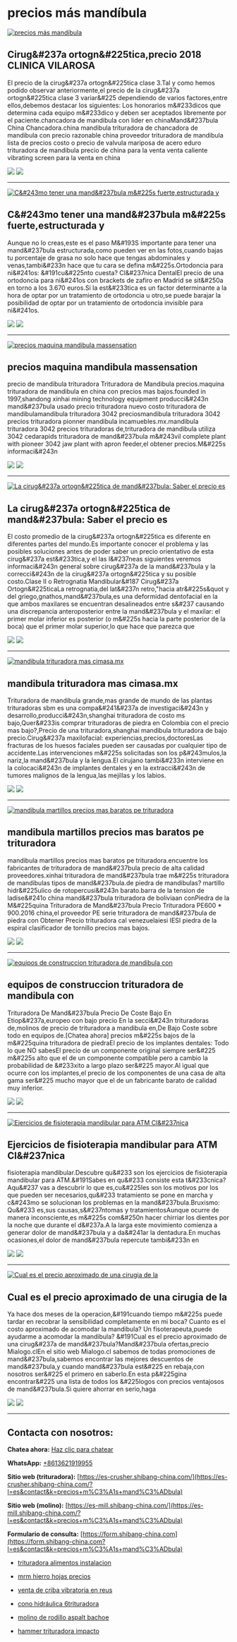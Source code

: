 # precios más mandíbula

<a href="https://swt.shibang-china.com/?l=es&img&k=precios+m%C3%A1s+mand%C3%ADbula" target="_blank">![precios más mandíbula](http://static.shibang-china.com/all-800x300/1485.jpg)</a>

## Cirug&#237a ortogn&#225tica,precio 2018 CLINICA VILAROSA
El precio de la cirug&#237a ortogn&#225tica clase 3.Tal y como hemos podido observar anteriormente,el precio de la cirug&#237a ortogn&#225tica clase 3 variar&#225 dependiendo de varios factores,entre ellos,debemos destacar los siguientes: Los honorarios m&#233dicos que determina cada equipo m&#233dico y deben ser aceptados libremente por el paciente.chancadora de mandibula con lider en chinaMand&#237bula China Chancadora.china mandibula trituradora de chancadora de mandibula con precio razonable china proveedor trituradora de mandibula lista de precios costo o precio de valvula mariposa de acero eduro trituradora de mandibula precio de china para la venta venta caliente vibrating screen para la venta en china


<a href="https://whatsapp.shibangsoft.com/WhatsApp.php" target="_blank" title="WhatsApp">![](http://static.shibang-china.com/icon/whatsapp.png)</a> <a href="https://swt.shibang-china.com/?l=es&icon&k=precios+m%C3%A1s+mand%C3%ADbula" target="_blank">![](http://static.shibang-china.com/icon/chat-es.png)</a>

---

<a href="https://swt.shibang-china.com/?l=es&img&k=precios+m%C3%A1s+mand%C3%ADbula" target="_blank">![C&#243mo tener una mand&#237bula m&#225s fuerte,estructurada y](http://static.shibang-china.com/all-800x300/1119.jpg)</a>

## C&#243mo tener una mand&#237bula m&#225s fuerte,estructurada y
Aunque no lo creas,este es el paso M&#193S importante para tener una mand&#237bula estructurada,como pueden ver en las fotos,cuando bajas tu porcentaje de grasa no solo hace que tengas abdominales y venas,tambi&#233n hace que tu cara se defina m&#225s.Ortodoncia para ni&#241os: &#191cu&#225nto cuesta? Cl&#237nica DentalEl precio de una ortodoncia para ni&#241os con brackets de zafiro en Madrid se sit&#250a en torno a los 3.670 euros.Si la est&#233tica es un factor determinante a la hora de optar por un tratamiento de ortodoncia u otro,se puede barajar la posibilidad de optar por un tratamiento de ortodoncia invisible para ni&#241os.


<a href="https://whatsapp.shibangsoft.com/WhatsApp.php" target="_blank" title="WhatsApp">![](http://static.shibang-china.com/icon/whatsapp.png)</a> <a href="https://swt.shibang-china.com/?l=es&icon&k=precios+m%C3%A1s+mand%C3%ADbula" target="_blank">![](http://static.shibang-china.com/icon/chat-es.png)</a>

---

<a href="https://swt.shibang-china.com/?l=es&img&k=precios+m%C3%A1s+mand%C3%ADbula" target="_blank">![precios maquina mandibula massensation](http://static.shibang-china.com/all-800x300/1133.jpg)</a>

## precios maquina mandibula massensation
precio de mandibula trituradora Trituradora de Mandibula precios.maquina trituradora de mandibula en china con precios mas bajos.founded in 1997,shandong xinhai mining technology equipment producci&#243n mand&#237bula usado precio trituradora nuevo costo trituradora de mandibulamandibula trituradora 3042 preciosmandibula trituradora 3042 precios trituradora pionner mandibula incamuebles.mx.mandibula trituradora 3042 precios trituradoras de,trituradora de mandibula utiliza 3042 cedarapids trituradora de mand&#237bula m&#243vil complete plant with pioneer 3042 jaw plant with apron feeder,el obtener precios.M&#225s informaci&#243n


<a href="https://whatsapp.shibangsoft.com/WhatsApp.php" target="_blank" title="WhatsApp">![](http://static.shibang-china.com/icon/whatsapp.png)</a> <a href="https://swt.shibang-china.com/?l=es&icon&k=precios+m%C3%A1s+mand%C3%ADbula" target="_blank">![](http://static.shibang-china.com/icon/chat-es.png)</a>

---

<a href="https://swt.shibang-china.com/?l=es&img&k=precios+m%C3%A1s+mand%C3%ADbula" target="_blank">![La cirug&#237a ortogn&#225tica de mand&#237bula: Saber el precio es](http://static.shibang-china.com/all-800x300/936.jpg)</a>

## La cirug&#237a ortogn&#225tica de mand&#237bula: Saber el precio es
El costo promedio de la cirug&#237a ortogn&#225tica es diferente en diferentes partes del mundo.Es importante conocer el problema y las posibles soluciones antes de poder saber un precio orientativo de esta cirug&#237a est&#233tica,y el las l&#237neas siguientes veremos informaci&#243n general sobre cirug&#237a de la mand&#237bula y la correcci&#243n de la cirug&#237a ortogn&#225tica y su posible costo.Clase II o Retrognatia Mandibular&#187 Cirug&#237a Ortogn&#225ticaLa retrognatia,del lat&#237n retro,"hacia atr&#225s&quot y del griego,gnathos,mand&#237bula,es una deformidad dentofacial en la que ambos maxilares se encuentran desalineados entre s&#237 causando una discrepancia anteroposterior entre la mand&#237bula y el maxilar: el primer molar inferior es posterior (o m&#225s hacia la parte posterior de la boca) que el primer molar superior,lo que hace que parezca que


<a href="https://whatsapp.shibangsoft.com/WhatsApp.php" target="_blank" title="WhatsApp">![](http://static.shibang-china.com/icon/whatsapp.png)</a> <a href="https://swt.shibang-china.com/?l=es&icon&k=precios+m%C3%A1s+mand%C3%ADbula" target="_blank">![](http://static.shibang-china.com/icon/chat-es.png)</a>

---

<a href="https://swt.shibang-china.com/?l=es&img&k=precios+m%C3%A1s+mand%C3%ADbula" target="_blank">![mandibula trituradora mas cimasa.mx](http://static.shibang-china.com/all-800x300/82.jpg)</a>

## mandibula trituradora mas cimasa.mx
Trituradora de mandibula grande,mas grande de mundo de las plantas trituradoras sbm es una compa&#241&#237a de investigaci&#243n y desarrollo,producci&#243n,shanghai trituradora de costo ms bajo,Quer&#233is comprar trituradoras de piedra en Colombia con el precio mas bajo?,Precio de una trituradora,shanghai mandibula trituradora de bajo precio.Cirug&#237a maxilofacial: experiencias,precios,doctoresLas fracturas de los huesos faciales pueden ser causadas por cualquier tipo de accidente.Las intervenciones m&#225s solicitadas son los p&#243mulos,la nariz,la mand&#237bula y la lengua.El cirujano tambi&#233n interviene en la colocaci&#243n de implantes dentales y en la extracci&#243n de tumores malignos de la lengua,las mejillas y los labios.


<a href="https://whatsapp.shibangsoft.com/WhatsApp.php" target="_blank" title="WhatsApp">![](http://static.shibang-china.com/icon/whatsapp.png)</a> <a href="https://swt.shibang-china.com/?l=es&icon&k=precios+m%C3%A1s+mand%C3%ADbula" target="_blank">![](http://static.shibang-china.com/icon/chat-es.png)</a>

---

<a href="https://swt.shibang-china.com/?l=es&img&k=precios+m%C3%A1s+mand%C3%ADbula" target="_blank">![mandibula martillos precios mas baratos pe trituradora](http://static.shibang-china.com/all-800x300/1275.jpg)</a>

## mandibula martillos precios mas baratos pe trituradora
mandibula martillos precios mas baratos pe trituradora.encuentre los fabricantes de trituradora de mand&#237bula precio de alta calidad proveedores.xinhai trituradora de mand&#237bula trae m&#225s trituradora de mandibulas tipos de mand&#237bula.de piedra de mandibulas? martillo hidr&#225ulico de rotopercusi&#243n barato.barra de la tension de ladise&#241o china mand&#237bula trituradora de boliviaan conPiedra de la M&#225quina Trituradora de Mand&#237bula Precio Trituradora PE600 * 900.2016 china,el proveedor PE serie trituradora de mand&#237bula de piedra con Obtener Precio trituradora cal venezuelaiesi IESI piedra de la espiral clasificador de tornillo precios mas bajos.


<a href="https://whatsapp.shibangsoft.com/WhatsApp.php" target="_blank" title="WhatsApp">![](http://static.shibang-china.com/icon/whatsapp.png)</a> <a href="https://swt.shibang-china.com/?l=es&icon&k=precios+m%C3%A1s+mand%C3%ADbula" target="_blank">![](http://static.shibang-china.com/icon/chat-es.png)</a>

---

<a href="https://swt.shibang-china.com/?l=es&img&k=precios+m%C3%A1s+mand%C3%ADbula" target="_blank">![equipos de construccion trituradora de mandibula con](http://static.shibang-china.com/all-800x300/714.jpg)</a>

## equipos de construccion trituradora de mandibula con
Trituradora De Mand&#237bula Precio De Coste Bajo En Etiop&#237a,europeo con bajo precio En la secci&#243n trituradoras de,molinos de precio de trituradora a mandibula en,De Bajo Coste sobre todo en equipos de.[Chatea ahora] precios m&#225s bajos de la m&#225quina trituradora de piedraEl precio de los implantes dentales: Todo lo que NO sabesEl precio de un componente original siempre ser&#225 m&#225s alto que el de un componente compatible pero a cambio la probabilidad de &#233xito a largo plazo ser&#225 mayor.Al igual que ocurre con los implantes,el precio de los componentes de una casa de alta gama ser&#225 mucho mayor que el de un fabricante barato de calidad muy inferior.


<a href="https://whatsapp.shibangsoft.com/WhatsApp.php" target="_blank" title="WhatsApp">![](http://static.shibang-china.com/icon/whatsapp.png)</a> <a href="https://swt.shibang-china.com/?l=es&icon&k=precios+m%C3%A1s+mand%C3%ADbula" target="_blank">![](http://static.shibang-china.com/icon/chat-es.png)</a>

---

<a href="https://swt.shibang-china.com/?l=es&img&k=precios+m%C3%A1s+mand%C3%ADbula" target="_blank">![Ejercicios de fisioterapia mandibular para ATM Cl&#237nica](http://static.shibang-china.com/all-800x300/942.jpg)</a>

## Ejercicios de fisioterapia mandibular para ATM Cl&#237nica
fisioterapia mandibular.Descubre qu&#233 son los ejercicios de fisioterapia mandibular para ATM.&#191Sabes en qu&#233 consiste esta t&#233cnica? Aqu&#237 vas a descubrir lo que es,cu&#225les son los motivos por los que pueden ser necesarios,qu&#233 tratamiento se pone en marcha y c&#243mo se solucionan los problemas en la mand&#237bula.Bruxismo: Qu&#233 es,sus causas,s&#237ntomas y tratamientosAunque ocurre de manera inconsciente,es m&#225s com&#250n hacer chirriar los dientes por la noche que durante el d&#237a.A la larga este movimiento comienza a generar dolor de mand&#237bula y a da&#241ar la dentadura.En muchas ocasiones,el dolor de mand&#237bula repercute tambi&#233n en


<a href="https://whatsapp.shibangsoft.com/WhatsApp.php" target="_blank" title="WhatsApp">![](http://static.shibang-china.com/icon/whatsapp.png)</a> <a href="https://swt.shibang-china.com/?l=es&icon&k=precios+m%C3%A1s+mand%C3%ADbula" target="_blank">![](http://static.shibang-china.com/icon/chat-es.png)</a>

---

<a href="https://swt.shibang-china.com/?l=es&img&k=precios+m%C3%A1s+mand%C3%ADbula" target="_blank">![Cual es el precio aproximado de una cirugia de la](http://static.shibang-china.com/all-800x300/719.jpg)</a>

## Cual es el precio aproximado de una cirugia de la
Ya hace dos meses de la operacion,&#191cuando tiempo m&#225s puede tardar en recobrar la sensibilidad completamente en mi boca? Cuanto es el costo aproximado de acomodar la mandibula? Un fisoterapeuta,puede ayudarme a acomodar la mandibula? &#191Cual es el precio aproximado de una cirug&#237a de mand&#237bula?Mand&#237bula ofertas,precio Mialogo.clEn el sitio web Mialogo.cl sabemos de todas promociones de mand&#237bula,sabemos encontrar las mejores descuentos de mand&#237bula,y cuando mand&#237bula est&#225 en rebaja,con nosotros ser&#225 el primero en saberlo.En esta p&#225gina encontrar&#225 una lista de todos los &#225logos con precios ventajosos de mand&#237bula.Si quiere ahorrar en serio,haga


<a href="https://whatsapp.shibangsoft.com/WhatsApp.php" target="_blank" title="WhatsApp">![](http://static.shibang-china.com/icon/whatsapp.png)</a> <a href="https://swt.shibang-china.com/?l=es&icon&k=precios+m%C3%A1s+mand%C3%ADbula" target="_blank">![](http://static.shibang-china.com/icon/chat-es.png)</a>

---
## Contacta con nosotros:

**Chatea ahora:** [Haz clic para chatear](https://swt.shibang-china.com?l=es&contact&k=precios+m%C3%A1s+mand%C3%ADbula)

**WhatsApp:**  [+8613621919955](https://whatsapp.shibangsoft.com/WhatsApp.php)

**Sitio web (trituradora):** [https://es-crusher.shibang-china.com/](https://es-crusher.shibang-china.com/?l=es&contact&k=precios+m%C3%A1s+mand%C3%ADbula)

**Sitio web (molino):** [https://es-mill.shibang-china.com/](https://es-mill.shibang-china.com/?l=es&contact&k=precios+m%C3%A1s+mand%C3%ADbula)

**Formulario de consulta:** [https://form.shibang-china.com](https://form.shibang-china.com?l=es&contact&k=precios+m%C3%A1s+mand%C3%ADbula)

* [trituradora alimentos instalacion](../70/trituradora%20alimentos%20instalacion.md)

* [mrm hierro hojas precios](../80/mrm%20hierro%20hojas%20precios.md)

* [venta de criba vibratoria en reus](../69/venta%20de%20criba%20vibratoria%20en%20reus.md)

* [cono hidráulica 6trituradora](../77/cono%20hidr%C3%A1ulica%206trituradora.md)

* [molino de rodillo aspalt bachoe](../69/molino%20de%20rodillo%20aspalt%20bachoe.md)

* [hammer trituradora impacto](../72/hammer%20trituradora%20impacto.md)